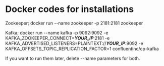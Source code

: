 # Docker codes for installations

Zookeeper;
docker run --name zookeeper -p 2181:2181 zookeeper

Kafka;
docker run --name kafka -p 9092:9092 -e KAFKA_ZOOKEEPER_CONNECT=<b><i>YOUR_IP</i></b>:2181 -e KAFKA_ADVERTISED_LISTENERS=PLAINTEXT://<b><i>YOUR_IP</i></b>:9092 -e KAFKA_OFFSETS_TOPIC_REPLICATION_FACTOR=1 confluentinc/cp-kafka

If you want to run them later, delete --name parameters for both.

